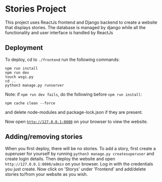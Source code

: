 <h1>Stories Project</h1>
This project uses ReactJs frontend and Django backend to create a website that displays stories. The database is managed by django while all the functionality and user interface is handled by ReactJs
<h2>Deployment</h2>
To deploy, cd to <code>./frontend</code> run the following commands:
<pre><code>npm run install
npm run dev
touch wsgi.py
cd ..
python3 manage.py runserver
</code></pre> 

Note: if <code>npm run dev fails</code>, do the following before <code>npm run install</code>:
<pre><code>npm cache clean --force
</code></pre> 
and delete node-modules and package-lock.json if they are present.

Now open <code>http://127.0.0.1:8000</code> on your browser to view the website.

<h2>Adding/removing stories</h2>
When you first deploy, there will be no stories. To add a story, first create a superuser for yourself by running 
<code>python3 manage.py createsuperuser</code> and create login details. Then deploy the website and open <code>http://127.0.0.1:8000/admin</code> on your browser. Log in with the credentials you just create. 
Now click on 'Storys' under 'Frontend' and add/delete stories to/from your website as you wish.
